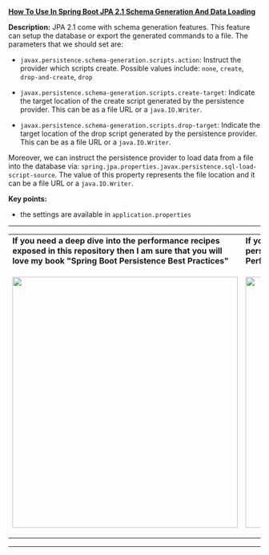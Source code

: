 **[How To Use In Spring Boot JPA 2.1 Schema Generation And Data Loading](https://github.com/AnghelLeonard/Hibernate-SpringBoot/tree/master/HibernateSpringBootSchemaGeneration)**
 
**Description:** JPA 2.1 come with schema generation features. This feature can setup the database or export the generated commands to a file. The parameters that we should set are:

- `javax.persistence.schema-generation.scripts.action`: Instruct the provider which scripts create. Possible values include: `none`, `create`, `drop-and-create`, `drop`

- `javax.persistence.schema-generation.scripts.create-target`: Indicate the target location of the create script generated by the persistence provider. This can be as a file URL or a `java.IO.Writer`.

- `javax.persistence.schema-generation.scripts.drop-target`: Indicate the target location of the drop script generated by the persistence provider. This can be as a file URL or a `java.IO.Writer`.

Moreover, we can instruct the persistence provider to load data from a file into the database via: `spring.jpa.properties.javax.persistence.sql-load-script-source`. The value of this property represents the file location and it can be a file URL or a `java.IO.Writer`.

**Key points:**
- the settings are available in `application.properties`
-----------------------------------------------------------------------------------------------------------------------    
<table>
     <tr><td><b>If you need a deep dive into the performance recipes exposed in this repository then I am sure that you will love my book "Spring Boot Persistence Best Practices"</b></td><td><b>If you need a hand of tips and illustrations of 100+ Java persistence performance issues then "Java Persistence Performance Illustrated Guide" is for you.</b></td></tr>
     <tr><td>
<a href="https://www.apress.com/us/book/9781484256251"><p align="left"><img src="https://github.com/AnghelLeonard/Hibernate-SpringBoot/blob/master/Spring%20Boot%20Persistence%20Best%20Practices.jpg" height="500" width="450"/></p></a>
</td><td>
<a href="https://leanpub.com/java-persistence-performance-illustrated-guide"><p align="right"><img src="https://github.com/AnghelLeonard/Hibernate-SpringBoot/blob/master/Java%20Persistence%20Performance%20Illustrated%20Guide.jpg" height="500" width="450"/></p></a>
</td></tr></table>

-----------------------------------------------------------------------------------------------------------------------    

